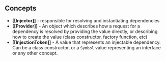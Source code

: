 ## Concepts

- **[[Injector]]** - responsible for resolving and instantiating dependencies
- **[[Provider]]** - An object which describes how a request for a dependency
  is resolved by providing the value directly, or describing how to create
  the value (class constructor, factory function, etc)
- **[[InjectionToken]]** - A value that represents an injectable dependency.
  Can be a class constructor, or a `Symbol` value representing an
  interface or any other concept.
